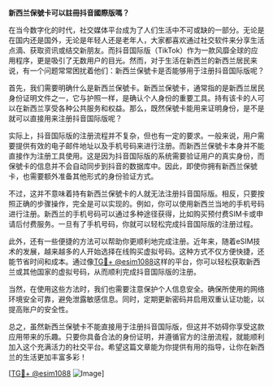 **新西兰保號卡可以註冊抖音國際版嗎？**

在当今数字化的时代，社交媒体平台成为了人们生活中不可或缺的一部分。无论是在国内还是国外，无论是年轻人还是老年人，大家都喜欢通过社交软件来分享生活点滴、获取资讯或结交新朋友。而抖音国际版（TikTok）作为一款风靡全球的应用程序，更是吸引了无数用户的目光。然而，对于生活在新西兰的新西兰居民来说，有一个问题常常困扰着他们：新西兰保號卡是否能够用于注册抖音国际版呢？

首先，我们需要明确什么是新西兰保號卡。新西兰保號卡，通常指的是新西兰居民身份证明文件之一，它与护照一样，是确认个人身份的重要工具。持有该卡的人可以在新西兰享受各种公共服务和权益。那么，既然保號卡能用来证明身份，是不是就可以直接用来注册抖音国际版呢？

实际上，抖音国际版的注册流程并不复杂，但也有一定的要求。一般来说，用户需要提供有效的电子邮件地址以及手机号码来进行注册。而新西兰保號卡本身并不能直接作为注册工具使用。这是因为抖音国际版的系统需要验证用户的真实身份，而保號卡的信息并不会自动同步到抖音的数据库中。因此，即使你拥有新西兰保號卡，也需要额外准备其他形式的身份验证方式。

不过，这并不意味着持有新西兰保號卡的人就无法注册抖音国际版。相反，只要按照正确的步骤操作，完全是可以实现的。例如，你可以使用新西兰当地的手机号码进行注册。新西兰的手机号码可以通过多种途径获得，比如购买预付费SIM卡或申请后付费服务。一旦有了手机号码，你就可以轻松完成抖音国际版的注册过程。

此外，还有一些便捷的方法可以帮助你更顺利地完成注册。近年来，随着eSIM技术的发展，越来越多的人开始选择在线购买虚拟号码。这种方式不仅方便快捷，还能节省时间和成本。通过像[TG💪+ @esim1088](https://t.me/s/esim1088)这样的平台，你可以轻松获取新西兰或其他国家的虚拟号码，从而顺利完成抖音国际版的注册。

当然，在使用这些方法时，我们也需要注意保护个人信息安全。确保所使用的网络环境安全可靠，避免泄露敏感信息。同时，定期更新密码并启用双重认证功能，以提高账户的安全性。

总之，虽然新西兰保號卡不能直接用于注册抖音国际版，但这并不妨碍你享受这款应用带来的乐趣。只要你具备合法的身份证明，并遵循官方的注册流程，就能顺利加入这个充满活力的社交平台。希望这篇文章能为你提供有用的指导，让你在新西兰的生活更加丰富多彩！

[[TG💪+ @esim1088](https://t.me/s/esim1088) ![Image](https://i.postimg.cc/4NQfJmqS/Snipaste-2025-05-13-00-14-12.png)]